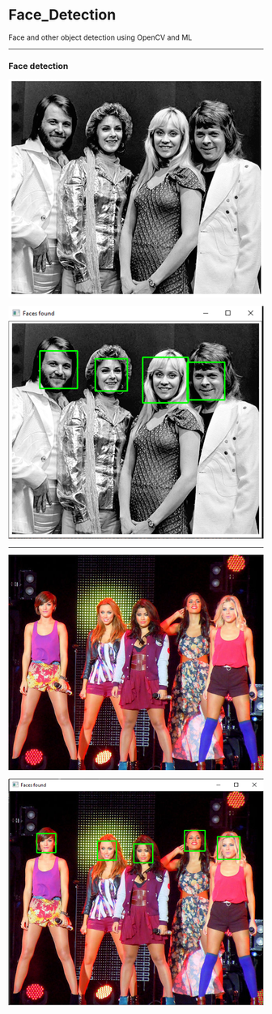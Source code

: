 # Face_Detection
Face and other object detection using OpenCV and ML

***
### Face detection

![images](images/abba.PNG)

![images2](images/res1.PNG)

***
![images3](images/little_mix.jpg)


![images4](images/res2.PNG)
